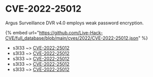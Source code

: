 # CVE-2022-25012

Argus Surveillance DVR v4.0 employs weak password encryption.

{% embed url="https://github.com/Live-Hack-CVE/full_database/blob/main/cves/2022/CVE-2022-25012.json" %}


* s3l33 ~> [CVE-2022-25012](https://www.alice-snow.ru/2022/database/cve-2022-25012/cve-2022-25012-s3l33)
* s3l33 ~> [CVE-2022-25012](https://www.alice-snow.ru/2022/database/cve-2022-25012/cve-2022-25012-s3l33)
* s3l33 ~> [CVE-2022-25012](https://www.alice-snow.ru/2022/database/cve-2022-25012/cve-2022-25012-s3l33)
* s3l33 ~> [CVE-2022-25012](https://www.alice-snow.ru/2022/database/cve-2022-25012/cve-2022-25012-s3l33)
* s3l33 ~> [CVE-2022-25012](https://www.alice-snow.ru/2022/database/cve-2022-25012/cve-2022-25012-s3l33)